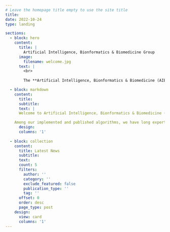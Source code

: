 ```yaml
---
# Leave the homepage title empty to use the site title
title:
date: 2022-10-24
type: landing

sections:
  - block: hero
    content:
      title: |
        Artificial Intelligence, Bionformatics & Biomedicine Group
      image:
        filename: welcome.jpg
      text: |
        <br>
        
        The **Artificial Intelligence, Bionformatics & Biomedicine (AIBioMed) Group** is a research group working on Artificial Intelligence and Machine Learning solutions for Bionformatics and Computational Medicine.

  - block: markdown
    content:
      title:
      subtitle:
      text: |
      Welcome to Artificial Intelligence, Bionformatics & Biomedicine (AIBioMed) Group, part of the Department of Computer Engineering, Automatics and Robotics (ICAR) of the University of Granada (UGR). The AIBioMed group focuses on discovering artificial intelligence and machine learning solutions for a diverse range of bioinformatics and biomedical problems. We are intereseted on dealing with Big Data from biological and biomedical fields, including genomics, medical imaging or clinical data, amongs others. Together with clinical collaborators, we aim to find new relevant biomarkers from huge amounts of data that can improve prognosis, diagnosis and treatments, that seeking for a more realistic personalized medicine and significantly impacting the quality of life in patients.

    Among our implemented and published algorithms, we have long expertise on both regression and classification machine learning solutions, multi-objective evolutionary algorithms or deep leaning solutions like generative or diffussion models.
      design:
      columns: '1'
  
  - block: collection
    content:
      title: Latest News
      subtitle:
      text:
      count: 5
      filters:
        author: ''
        category: ''
        exclude_featured: false
        publication_type: ''
        tag: ''
      offset: 0
      order: desc
      page_type: post
    design:
      view: card
      columns: '1'
---
```

